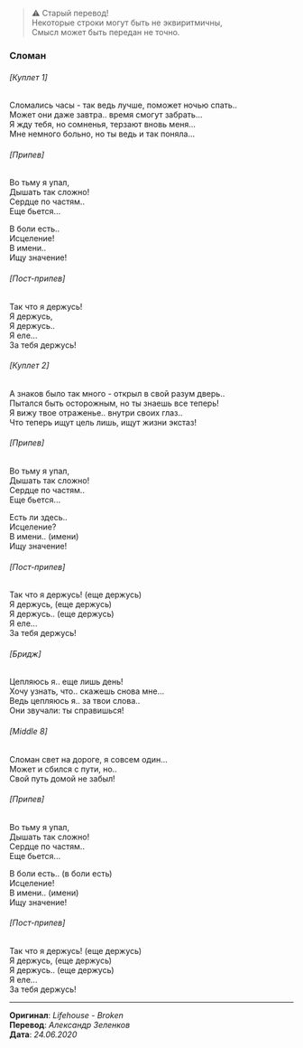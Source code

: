 > ⚠️ Старый перевод! \
> Некоторые строки могут быть не эквиритмичны, \
> Смысл может быть передан не точно.

### Сломан

###### [Куплет 1]

Сломались часы - так ведь лучше, поможет ночью спать.. \
Может они даже завтра.. время смогут забрать... \
Я жду тебя, но сомненья, терзают вновь меня... \
Мне немного больно, но ты ведь и так поняла...

###### [Припев]

Во тьму я упал, \
Дышать так сложно! \
Сердце по частям.. \
Еще бьется...

В боли есть.. \
Исцеление! \
В имени.. \
Ищу значение!

###### [Пост-припев]

Так что я держусь! \
Я держусь, \
Я держусь.. \
Я еле... \
За тебя держусь!

###### [Куплет 2]

А знаков было так много - открыл в свой разум дверь.. \
Пытался быть осторожным, но ты знаешь все теперь! \
Я вижу твое отраженье.. внутри своих глаз.. \
Что теперь ищут цель лишь, ищут жизни экстаз!

###### [Припев]

Во тьму я упал, \
Дышать так сложно! \
Сердце по частям.. \
Еще бьется...

Есть ли здесь.. \
Исцеление? \
В имени.. (имени) \
Ищу значение!

###### [Пост-припев]

Так что я держусь! (еще держусь) \
Я держусь, (еще держусь) \
Я держусь.. (еще держусь) \
Я еле... \
За тебя держусь!

###### [Бридж]

Цепляюсь я.. еще лишь день! \
Хочу узнать, что.. скажешь снова мне... \
Ведь цепляюсь я.. за твои слова.. \
Они звучали: ты справишься!

###### [Middle 8]

Сломан свет на дороге, я совсем один... \
Может и сбился с пути, но.. \
Свой путь домой не забыл!

###### [Припев]

Во тьму я упал, \
Дышать так сложно! \
Сердце по частям.. \
Еще бьется...

В боли есть.. (в боли есть) \
Исцеление! \
В имени.. (имени) \
Ищу значение!

###### [Пост-припев]

Так что я держусь! (еще держусь) \
Я держусь, (еще держусь) \
Я держусь.. (еще держусь) \
Я еле... \
За тебя держусь!

---

**Оригинал**: _Lifehouse - Broken_ \
**Перевод**: _Александр Зеленков_ \
**Дата**: _24.06.2020_

